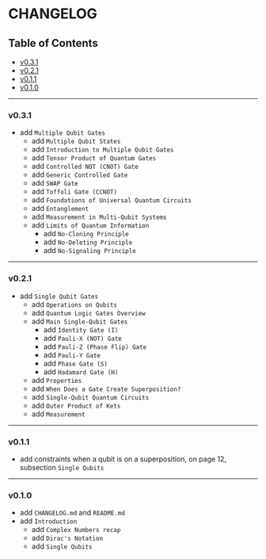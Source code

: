 <h1>CHANGELOG</h1>

<h2>Table of Contents</h2>

- [v0.3.1](#v031)
- [v0.2.1](#v021)
- [v0.1.1](#v011)
- [v0.1.0](#v010)

--------------------

### v0.3.1

- add `Multiple Qubit Gates`
  - add `Multiple Qubit States`
  - add `Introduction to Multiple Qubit Gates`
  - add `Tensor Product of Quantum Gates`
  - add `Controlled NOT (CNOT) Gate`
  - add `Generic Controlled Gate`
  - add `SWAP Gate`
  - add `Toffoli Gate (CCNOT)`
  - add `Foundations of Universal Quantum Circuits`
  - add `Entanglement`
  - add `Measurement in Multi-Qubit Systems`
  - add `Limits of Quantum Information`
    - add `No-Cloning Principle`
    - add `No-Deleting Principle`
    - add `No-Signaling Principle`

--------------------

### v0.2.1

- add `Single Qubit Gates`
  - add `Operations on Qubits`
  - add `Quantum Logic Gates Overview`
  - add `Main Single-Qubit Gates`
    - add `Identity Gate (I)`
    - add `Pauli-X (NOT) Gate`
    - add `Pauli-Z (Phase Flip) Gate`
    - add `Pauli-Y Gate`
    - add `Phase Gate (S)`
    - add `Hadamard Gate (H)`
  - add `Properties`
  - add `When Does a Gate Create Superposition?`
  - add `Single-Qubit Quantum Circuits`
  - add `Outer Product of Kets`
  - add `Measurement`

--------------------

### v0.1.1

- add constraints when a qubit is on a superposition, on page 12, subsection `Single Qubits`

--------------------

### v0.1.0

- add `CHANGELOG.md` and `README.md`
- add `Introduction`
  - add `Complex Numbers recap`
  - add `Dirac's Notation`
  - add `Single Qubits`